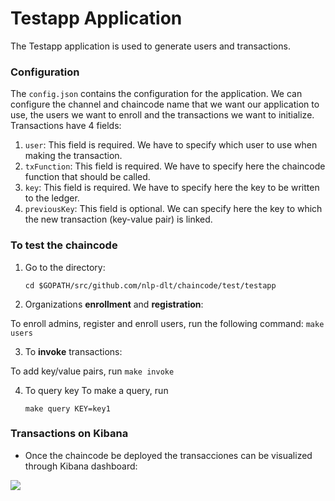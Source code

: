 # Testapp Application
The Testapp application is used to generate users and transactions.

### Configuration
The `config.json` contains the configuration for the application. We can configure the channel and chaincode name that we want our application to use, the users we want to enroll and the transactions we want to initialize. Transactions have 4 fields:
1. `user`: This field is required. We have to specify which user to use when making the transaction.
2. `txFunction`: This field is required. We have to specify here the chaincode function that should be called.
3. `key`: This field is required. We have to specify here the key to be written to the ledger.
4. `previousKey`: This field is optional. We can specify here the key to which the new transaction (key-value pair) is linked.

### To test the chaincode

1. Go to the directory:
    ```
    cd $GOPATH/src/github.com/nlp-dlt/chaincode/test/testapp
    ```

2. Organizations **enrollment** and **registration**:

To enroll admins, register and enroll users, run the following command:
    ```
    make users
    ```

3. To **invoke** transactions:

To add key/value pairs, run
    ```
    make invoke
    ```

4. To query key
To make a query, run
    ```
    make query KEY=key1
    ```

### Transactions on Kibana
- Once the chaincode be deployed the transacciones can be visualized through Kibana dashboard:

<img src="https://github.com/sfl0r3nz05/NLP-DLT/blob/sentencelvl/documentation/images/Kibana.png">